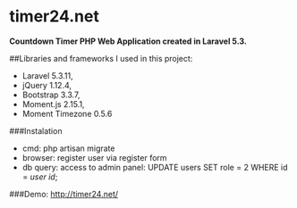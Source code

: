 # timer24.net
**Countdown Timer PHP Web Application created in Laravel 5.3.**

##Libraries and frameworks I used in this project:
- Laravel 5.3.11,
- jQuery 1.12.4,
- Bootstrap 3.3.7,
- Moment.js 2.15.1,
- Moment Timezone 0.5.6

###Instalation
- cmd: php artisan migrate
- browser: register user via register form
- db query: access to admin panel: UPDATE users SET role = 2 WHERE id = *user id*;

###Demo: http://timer24.net/